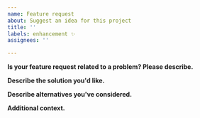 ```yaml
---
name: Feature request
about: Suggest an idea for this project
title: ''
labels: enhancement ✨
assignees: ''

---
```


**Is your feature request related to a problem? Please describe.**
<!-- A clear and concise description of what the problem is. Ex. I'm always frustrated when [...] -->


**Describe the solution you'd like.**
<!-- A clear and concise description of what you want to happen. -->


**Describe alternatives you've considered.**
<!-- A clear and concise description of any alternative solutions or features you've considered. -->


**Additional context.**
<!-- Add any other context or screenshots about the feature request here. -->

